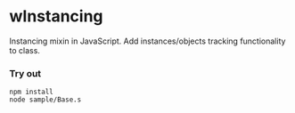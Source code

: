 # wInstancing

Instancing mixin in JavaScript. Add instances/objects tracking functionality to class.

### Try out
```
npm install
node sample/Base.s
```





































